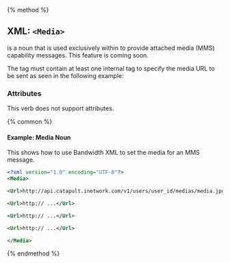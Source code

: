 {% method %}
## XML: `<Media>`
<Media> is a noun that is used exclusively within <SendMessage> to provide attached media (MMS) capability messages. This feature is coming soon.

<aside class="alert general small">
<p>
The <Media> tag must contain at least one internal <Url> tag to specify the media URL to be sent as seen in the following example:
</p>
</aside>

### Attributes
This verb does not support attributes.

{% common %}
#### Example: Media Noun
This shows how to use Bandwidth XML to set the media for an MMS message.

```XML
<?xml version="1.0" encoding="UTF-8"?>
<Media>

<Url>http://api.catapult.inetwork.com/v1/users/user_id/medias/media.jpg</Url>

<Url>http:// ...</Url>

<Url>http:// ...</Url>

<Url>http:// ...</Url>

</Media>
```

{% endmethod %}
